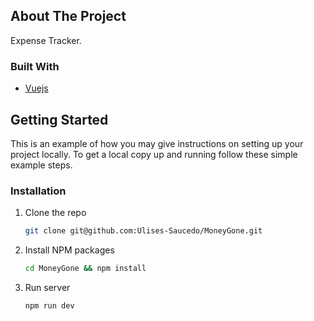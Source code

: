 ## About The Project
Expense Tracker.

### Built With

* [Vuejs](https://vuejs.org/)

## Getting Started

This is an example of how you may give instructions on setting up your project locally.
To get a local copy up and running follow these simple example steps.

### Installation

1. Clone the repo
   ```sh
   git clone git@github.com:Ulises-Saucedo/MoneyGone.git
   ```
2. Install NPM packages
   ```sh
   cd MoneyGone && npm install
   ```
3. Run server
    ```
    npm run dev  
    ```

